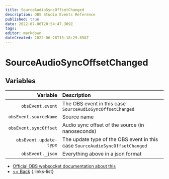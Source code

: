 ```yaml
---
title: SourceAudioSyncOffsetChanged
description: OBS Studio Events Reference
published: true
date: 2022-07-06T20:54:47.309Z
tags:
editor: markdown
dateCreated: 2022-06-28T15:18:29.858Z
---
```


# SourceAudioSyncOffsetChanged

## Variables

| Variable | Description |
|---------:|:------------|
| `obsEvent.event` | The OBS event in this case `SourceAudioSyncOffsetChanged`
| `obsEvent.sourceName` | Source name
| `obsEvent.syncOffset` | Audio sync offset of the source (in nanoseconds)
| `obsEvent.update-type` | The update type of the OBS event in this case `SourceAudioSyncOffsetChanged`
| `obsEvent._json` | Everything above in a json format

* [Official OBS websocket documentation about this](https://github.com/obsproject/obs-websocket/blob/4.x-current/docs/generated/protocol.md#sourceaudiosyncoffsetchanged)
* [<= Back](/en/Broadcasters/OBS/Events)
{.links-list}